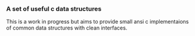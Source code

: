 ### A set of useful c data structures ###

This is a work in progress but aims to provide small ansi c implementaions
of common data structures with clean interfaces.
